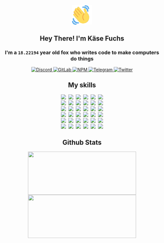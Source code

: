 <div><p align=center><img src=./resources/images/wave.gif width=64px height=64px></p><h2 align=center>Hey There! I'm Käse Fuchs</h2><h3 align=center>I'm a <code>18.22194</code> year old fox who writes code to make computers do things</h3><p align=center><a href=https://discord.com/users/507526681125322772><img alt=Discord src="https://img.shields.io/badge/Discord-5865F2?logo=discord&logoColor=white&style=flat-square#8c4b348c0e104508e5f41129b3aa01a9"> </a><a href=https://gitlab.com/kasefuchs><img alt=GitLab src="https://img.shields.io/badge/GitLab-330F63?logo=gitlab&logoColor=white&style=flat-square#8c4b348c0e104508e5f41129b3aa01a9"> </a><a href=https://npmjs.com/~kasefuchs><img alt=NPM src="https://img.shields.io/badge/NPM-CB3837?logo=npm&logoColor=white&style=flat-square#8c4b348c0e104508e5f41129b3aa01a9"> </a><a href=https://t.me/kasefuchs><img alt=Telegram src="https://img.shields.io/badge/Telegram-2CA5E0?logo=telegram&logoColor=white&style=flat-square#8c4b348c0e104508e5f41129b3aa01a9"> </a><a href=https://twitter.com/kasefuchs><img alt=Twitter src="https://img.shields.io/badge/Twitter-1DA1F2?logo=twitter&logoColor=white&style=flat-square#8c4b348c0e104508e5f41129b3aa01a9"></a></p><h2 align=center>My skills</h2><p align=center><a href=https://aws.amazon.com/ ><picture><source srcset="https://skillicons.dev/icons?i=aws&theme=dark#8c4b348c0e104508e5f41129b3aa01a9" media="(prefers-color-scheme: dark)"><source srcset="https://skillicons.dev/icons?i=aws&theme=light#8c4b348c0e104508e5f41129b3aa01a9" media="(prefers-color-scheme: light), (prefers-color-scheme: no-preference)"><img src="https://skillicons.dev/icons?i=aws&theme=light#8c4b348c0e104508e5f41129b3aa01a9"></picture></a>&nbsp;&nbsp;<a href=https://en.wikipedia.org/wiki/Bash_(Unix_shell)><picture><source srcset="https://skillicons.dev/icons?i=bash&theme=dark#8c4b348c0e104508e5f41129b3aa01a9" media="(prefers-color-scheme: dark)"><source srcset="https://skillicons.dev/icons?i=bash&theme=light#8c4b348c0e104508e5f41129b3aa01a9" media="(prefers-color-scheme: light), (prefers-color-scheme: no-preference)"><img src="https://skillicons.dev/icons?i=bash&theme=light#8c4b348c0e104508e5f41129b3aa01a9"></picture></a>&nbsp;&nbsp;<a href=https://discord.com/developers/docs><picture><source srcset="https://skillicons.dev/icons?i=bots&theme=dark#8c4b348c0e104508e5f41129b3aa01a9" media="(prefers-color-scheme: dark)"><source srcset="https://skillicons.dev/icons?i=bots&theme=light#8c4b348c0e104508e5f41129b3aa01a9" media="(prefers-color-scheme: light), (prefers-color-scheme: no-preference)"><img src="https://skillicons.dev/icons?i=bots&theme=light#8c4b348c0e104508e5f41129b3aa01a9"></picture></a>&nbsp;&nbsp;<a href=https://www.cloudflare.com/ ><picture><source srcset="https://skillicons.dev/icons?i=cloudflare&theme=dark#8c4b348c0e104508e5f41129b3aa01a9" media="(prefers-color-scheme: dark)"><source srcset="https://skillicons.dev/icons?i=cloudflare&theme=light#8c4b348c0e104508e5f41129b3aa01a9" media="(prefers-color-scheme: light), (prefers-color-scheme: no-preference)"><img src="https://skillicons.dev/icons?i=cloudflare&theme=light#8c4b348c0e104508e5f41129b3aa01a9"></picture></a>&nbsp;&nbsp;<a href=https://en.wikipedia.org/wiki/CSS><picture><source srcset="https://skillicons.dev/icons?i=css&theme=dark#8c4b348c0e104508e5f41129b3aa01a9" media="(prefers-color-scheme: dark)"><source srcset="https://skillicons.dev/icons?i=css&theme=light#8c4b348c0e104508e5f41129b3aa01a9" media="(prefers-color-scheme: light), (prefers-color-scheme: no-preference)"><img src="https://skillicons.dev/icons?i=css&theme=light#8c4b348c0e104508e5f41129b3aa01a9"></picture></a>&nbsp;&nbsp;<a href=https://www.docker.com/ ><picture><source srcset="https://skillicons.dev/icons?i=docker&theme=dark#8c4b348c0e104508e5f41129b3aa01a9" media="(prefers-color-scheme: dark)"><source srcset="https://skillicons.dev/icons?i=docker&theme=light#8c4b348c0e104508e5f41129b3aa01a9" media="(prefers-color-scheme: light), (prefers-color-scheme: no-preference)"><img src="https://skillicons.dev/icons?i=docker&theme=light#8c4b348c0e104508e5f41129b3aa01a9"></picture></a><br><a href=https://www.electronjs.org/ ><picture><source srcset="https://skillicons.dev/icons?i=electron&theme=dark#8c4b348c0e104508e5f41129b3aa01a9" media="(prefers-color-scheme: dark)"><source srcset="https://skillicons.dev/icons?i=electron&theme=light#8c4b348c0e104508e5f41129b3aa01a9" media="(prefers-color-scheme: light), (prefers-color-scheme: no-preference)"><img src="https://skillicons.dev/icons?i=electron&theme=light#8c4b348c0e104508e5f41129b3aa01a9"></picture></a>&nbsp;&nbsp;<a href=https://expressjs.com/ ><picture><source srcset="https://skillicons.dev/icons?i=express&theme=dark#8c4b348c0e104508e5f41129b3aa01a9" media="(prefers-color-scheme: dark)"><source srcset="https://skillicons.dev/icons?i=express&theme=light#8c4b348c0e104508e5f41129b3aa01a9" media="(prefers-color-scheme: light), (prefers-color-scheme: no-preference)"><img src="https://skillicons.dev/icons?i=express&theme=light#8c4b348c0e104508e5f41129b3aa01a9"></picture></a>&nbsp;&nbsp;<a href=https://www.figma.com/ ><picture><source srcset="https://skillicons.dev/icons?i=figma&theme=dark#8c4b348c0e104508e5f41129b3aa01a9" media="(prefers-color-scheme: dark)"><source srcset="https://skillicons.dev/icons?i=figma&theme=light#8c4b348c0e104508e5f41129b3aa01a9" media="(prefers-color-scheme: light), (prefers-color-scheme: no-preference)"><img src="https://skillicons.dev/icons?i=figma&theme=light#8c4b348c0e104508e5f41129b3aa01a9"></picture></a>&nbsp;&nbsp;<a href=https://firebase.google.com/ ><picture><source srcset="https://skillicons.dev/icons?i=firebase&theme=dark#8c4b348c0e104508e5f41129b3aa01a9" media="(prefers-color-scheme: dark)"><source srcset="https://skillicons.dev/icons?i=firebase&theme=light#8c4b348c0e104508e5f41129b3aa01a9" media="(prefers-color-scheme: light), (prefers-color-scheme: no-preference)"><img src="https://skillicons.dev/icons?i=firebase&theme=light#8c4b348c0e104508e5f41129b3aa01a9"></picture></a>&nbsp;&nbsp;<a href=https://flask.palletsprojects.com/ ><picture><source srcset="https://skillicons.dev/icons?i=flask&theme=dark#8c4b348c0e104508e5f41129b3aa01a9" media="(prefers-color-scheme: dark)"><source srcset="https://skillicons.dev/icons?i=flask&theme=light#8c4b348c0e104508e5f41129b3aa01a9" media="(prefers-color-scheme: light), (prefers-color-scheme: no-preference)"><img src="https://skillicons.dev/icons?i=flask&theme=light#8c4b348c0e104508e5f41129b3aa01a9"></picture></a>&nbsp;&nbsp;<a href=https://cloud.google.com/ ><picture><source srcset="https://skillicons.dev/icons?i=gcp&theme=dark#8c4b348c0e104508e5f41129b3aa01a9" media="(prefers-color-scheme: dark)"><source srcset="https://skillicons.dev/icons?i=gcp&theme=light#8c4b348c0e104508e5f41129b3aa01a9" media="(prefers-color-scheme: light), (prefers-color-scheme: no-preference)"><img src="https://skillicons.dev/icons?i=gcp&theme=light#8c4b348c0e104508e5f41129b3aa01a9"></picture></a><br><a href=https://git-scm.com/ ><picture><source srcset="https://skillicons.dev/icons?i=git&theme=dark#8c4b348c0e104508e5f41129b3aa01a9" media="(prefers-color-scheme: dark)"><source srcset="https://skillicons.dev/icons?i=git&theme=light#8c4b348c0e104508e5f41129b3aa01a9" media="(prefers-color-scheme: light), (prefers-color-scheme: no-preference)"><img src="https://skillicons.dev/icons?i=git&theme=light#8c4b348c0e104508e5f41129b3aa01a9"></picture></a>&nbsp;&nbsp;<a href=https://github.com/ ><picture><source srcset="https://skillicons.dev/icons?i=github&theme=dark#8c4b348c0e104508e5f41129b3aa01a9" media="(prefers-color-scheme: dark)"><source srcset="https://skillicons.dev/icons?i=github&theme=light#8c4b348c0e104508e5f41129b3aa01a9" media="(prefers-color-scheme: light), (prefers-color-scheme: no-preference)"><img src="https://skillicons.dev/icons?i=github&theme=light#8c4b348c0e104508e5f41129b3aa01a9"></picture></a>&nbsp;&nbsp;<a href=https://gitlab.com/ ><picture><source srcset="https://skillicons.dev/icons?i=gitlab&theme=dark#8c4b348c0e104508e5f41129b3aa01a9" media="(prefers-color-scheme: dark)"><source srcset="https://skillicons.dev/icons?i=gitlab&theme=light#8c4b348c0e104508e5f41129b3aa01a9" media="(prefers-color-scheme: light), (prefers-color-scheme: no-preference)"><img src="https://skillicons.dev/icons?i=gitlab&theme=light#8c4b348c0e104508e5f41129b3aa01a9"></picture></a>&nbsp;&nbsp;<a href=https://www.heroku.com/ ><picture><source srcset="https://skillicons.dev/icons?i=heroku&theme=dark#8c4b348c0e104508e5f41129b3aa01a9" media="(prefers-color-scheme: dark)"><source srcset="https://skillicons.dev/icons?i=heroku&theme=light#8c4b348c0e104508e5f41129b3aa01a9" media="(prefers-color-scheme: light), (prefers-color-scheme: no-preference)"><img src="https://skillicons.dev/icons?i=heroku&theme=light#8c4b348c0e104508e5f41129b3aa01a9"></picture></a>&nbsp;&nbsp;<a href=https://en.wikipedia.org/wiki/HTML><picture><source srcset="https://skillicons.dev/icons?i=html&theme=dark#8c4b348c0e104508e5f41129b3aa01a9" media="(prefers-color-scheme: dark)"><source srcset="https://skillicons.dev/icons?i=html&theme=light#8c4b348c0e104508e5f41129b3aa01a9" media="(prefers-color-scheme: light), (prefers-color-scheme: no-preference)"><img src="https://skillicons.dev/icons?i=html&theme=light#8c4b348c0e104508e5f41129b3aa01a9"></picture></a>&nbsp;&nbsp;<a href=https://en.wikipedia.org/wiki/JavaScript><picture><source srcset="https://skillicons.dev/icons?i=js&theme=dark#8c4b348c0e104508e5f41129b3aa01a9" media="(prefers-color-scheme: dark)"><source srcset="https://skillicons.dev/icons?i=js&theme=light#8c4b348c0e104508e5f41129b3aa01a9" media="(prefers-color-scheme: light), (prefers-color-scheme: no-preference)"><img src="https://skillicons.dev/icons?i=js&theme=light#8c4b348c0e104508e5f41129b3aa01a9"></picture></a><br><a href=https://en.wikipedia.org/wiki/Linux><picture><source srcset="https://skillicons.dev/icons?i=linux&theme=dark#8c4b348c0e104508e5f41129b3aa01a9" media="(prefers-color-scheme: dark)"><source srcset="https://skillicons.dev/icons?i=linux&theme=light#8c4b348c0e104508e5f41129b3aa01a9" media="(prefers-color-scheme: light), (prefers-color-scheme: no-preference)"><img src="https://skillicons.dev/icons?i=linux&theme=light#8c4b348c0e104508e5f41129b3aa01a9"></picture></a>&nbsp;&nbsp;<a href=https://mui.com/ ><picture><source srcset="https://skillicons.dev/icons?i=materialui&theme=dark#8c4b348c0e104508e5f41129b3aa01a9" media="(prefers-color-scheme: dark)"><source srcset="https://skillicons.dev/icons?i=materialui&theme=light#8c4b348c0e104508e5f41129b3aa01a9" media="(prefers-color-scheme: light), (prefers-color-scheme: no-preference)"><img src="https://skillicons.dev/icons?i=materialui&theme=light#8c4b348c0e104508e5f41129b3aa01a9"></picture></a>&nbsp;&nbsp;<a href=https://en.wikipedia.org/wiki/Markdown><picture><source srcset="https://skillicons.dev/icons?i=md&theme=dark#8c4b348c0e104508e5f41129b3aa01a9" media="(prefers-color-scheme: dark)"><source srcset="https://skillicons.dev/icons?i=md&theme=light#8c4b348c0e104508e5f41129b3aa01a9" media="(prefers-color-scheme: light), (prefers-color-scheme: no-preference)"><img src="https://skillicons.dev/icons?i=md&theme=light#8c4b348c0e104508e5f41129b3aa01a9"></picture></a>&nbsp;&nbsp;<a href=https://www.mongodb.com/ ><picture><source srcset="https://skillicons.dev/icons?i=mongodb&theme=dark#8c4b348c0e104508e5f41129b3aa01a9" media="(prefers-color-scheme: dark)"><source srcset="https://skillicons.dev/icons?i=mongodb&theme=light#8c4b348c0e104508e5f41129b3aa01a9" media="(prefers-color-scheme: light), (prefers-color-scheme: no-preference)"><img src="https://skillicons.dev/icons?i=mongodb&theme=light#8c4b348c0e104508e5f41129b3aa01a9"></picture></a>&nbsp;&nbsp;<a href=https://www.mysql.com/ ><picture><source srcset="https://skillicons.dev/icons?i=mysql&theme=dark#8c4b348c0e104508e5f41129b3aa01a9" media="(prefers-color-scheme: dark)"><source srcset="https://skillicons.dev/icons?i=mysql&theme=light#8c4b348c0e104508e5f41129b3aa01a9" media="(prefers-color-scheme: light), (prefers-color-scheme: no-preference)"><img src="https://skillicons.dev/icons?i=mysql&theme=light#8c4b348c0e104508e5f41129b3aa01a9"></picture></a>&nbsp;&nbsp;<a href=https://nextjs.org/ ><picture><source srcset="https://skillicons.dev/icons?i=nextjs&theme=dark#8c4b348c0e104508e5f41129b3aa01a9" media="(prefers-color-scheme: dark)"><source srcset="https://skillicons.dev/icons?i=nextjs&theme=light#8c4b348c0e104508e5f41129b3aa01a9" media="(prefers-color-scheme: light), (prefers-color-scheme: no-preference)"><img src="https://skillicons.dev/icons?i=nextjs&theme=light#8c4b348c0e104508e5f41129b3aa01a9"></picture></a><br><a href=https://nodejs.org/en/ ><picture><source srcset="https://skillicons.dev/icons?i=nodejs&theme=dark#8c4b348c0e104508e5f41129b3aa01a9" media="(prefers-color-scheme: dark)"><source srcset="https://skillicons.dev/icons?i=nodejs&theme=light#8c4b348c0e104508e5f41129b3aa01a9" media="(prefers-color-scheme: light), (prefers-color-scheme: no-preference)"><img src="https://skillicons.dev/icons?i=nodejs&theme=light#8c4b348c0e104508e5f41129b3aa01a9"></picture></a>&nbsp;&nbsp;<a href=https://www.postgresql.org/ ><picture><source srcset="https://skillicons.dev/icons?i=postgres&theme=dark#8c4b348c0e104508e5f41129b3aa01a9" media="(prefers-color-scheme: dark)"><source srcset="https://skillicons.dev/icons?i=postgres&theme=light#8c4b348c0e104508e5f41129b3aa01a9" media="(prefers-color-scheme: light), (prefers-color-scheme: no-preference)"><img src="https://skillicons.dev/icons?i=postgres&theme=light#8c4b348c0e104508e5f41129b3aa01a9"></picture></a>&nbsp;&nbsp;<a href=https://learn.microsoft.com/en-us/powershell/ ><picture><source srcset="https://skillicons.dev/icons?i=powershell&theme=dark#8c4b348c0e104508e5f41129b3aa01a9" media="(prefers-color-scheme: dark)"><source srcset="https://skillicons.dev/icons?i=powershell&theme=light#8c4b348c0e104508e5f41129b3aa01a9" media="(prefers-color-scheme: light), (prefers-color-scheme: no-preference)"><img src="https://skillicons.dev/icons?i=powershell&theme=light#8c4b348c0e104508e5f41129b3aa01a9"></picture></a>&nbsp;&nbsp;<a href=https://www.python.org/ ><picture><source srcset="https://skillicons.dev/icons?i=py&theme=dark#8c4b348c0e104508e5f41129b3aa01a9" media="(prefers-color-scheme: dark)"><source srcset="https://skillicons.dev/icons?i=py&theme=light#8c4b348c0e104508e5f41129b3aa01a9" media="(prefers-color-scheme: light), (prefers-color-scheme: no-preference)"><img src="https://skillicons.dev/icons?i=py&theme=light#8c4b348c0e104508e5f41129b3aa01a9"></picture></a>&nbsp;&nbsp;<a href=https://www.raspberrypi.org/ ><picture><source srcset="https://skillicons.dev/icons?i=raspberrypi&theme=dark#8c4b348c0e104508e5f41129b3aa01a9" media="(prefers-color-scheme: dark)"><source srcset="https://skillicons.dev/icons?i=raspberrypi&theme=light#8c4b348c0e104508e5f41129b3aa01a9" media="(prefers-color-scheme: light), (prefers-color-scheme: no-preference)"><img src="https://skillicons.dev/icons?i=raspberrypi&theme=light#8c4b348c0e104508e5f41129b3aa01a9"></picture></a>&nbsp;&nbsp;<a href=https://reactjs.org/ ><picture><source srcset="https://skillicons.dev/icons?i=react&theme=dark#8c4b348c0e104508e5f41129b3aa01a9" media="(prefers-color-scheme: dark)"><source srcset="https://skillicons.dev/icons?i=react&theme=light#8c4b348c0e104508e5f41129b3aa01a9" media="(prefers-color-scheme: light), (prefers-color-scheme: no-preference)"><img src="https://skillicons.dev/icons?i=react&theme=light#8c4b348c0e104508e5f41129b3aa01a9"></picture></a><br><a href=https://redux.js.org/ ><picture><source srcset="https://skillicons.dev/icons?i=redux&theme=dark#8c4b348c0e104508e5f41129b3aa01a9" media="(prefers-color-scheme: dark)"><source srcset="https://skillicons.dev/icons?i=redux&theme=light#8c4b348c0e104508e5f41129b3aa01a9" media="(prefers-color-scheme: light), (prefers-color-scheme: no-preference)"><img src="https://skillicons.dev/icons?i=redux&theme=light#8c4b348c0e104508e5f41129b3aa01a9"></picture></a>&nbsp;&nbsp;<a href=https://en.wikipedia.org/wiki/Regular_expression><picture><source srcset="https://skillicons.dev/icons?i=regex&theme=dark#8c4b348c0e104508e5f41129b3aa01a9" media="(prefers-color-scheme: dark)"><source srcset="https://skillicons.dev/icons?i=regex&theme=light#8c4b348c0e104508e5f41129b3aa01a9" media="(prefers-color-scheme: light), (prefers-color-scheme: no-preference)"><img src="https://skillicons.dev/icons?i=regex&theme=light#8c4b348c0e104508e5f41129b3aa01a9"></picture></a>&nbsp;&nbsp;<a href=https://en.wikipedia.org/wiki/Sass_(stylesheet_language)><picture><source srcset="https://skillicons.dev/icons?i=sass&theme=dark#8c4b348c0e104508e5f41129b3aa01a9" media="(prefers-color-scheme: dark)"><source srcset="https://skillicons.dev/icons?i=sass&theme=light#8c4b348c0e104508e5f41129b3aa01a9" media="(prefers-color-scheme: light), (prefers-color-scheme: no-preference)"><img src="https://skillicons.dev/icons?i=sass&theme=light#8c4b348c0e104508e5f41129b3aa01a9"></picture></a>&nbsp;&nbsp;<a href=https://www.typescriptlang.org/ ><picture><source srcset="https://skillicons.dev/icons?i=ts&theme=dark#8c4b348c0e104508e5f41129b3aa01a9" media="(prefers-color-scheme: dark)"><source srcset="https://skillicons.dev/icons?i=ts&theme=light#8c4b348c0e104508e5f41129b3aa01a9" media="(prefers-color-scheme: light), (prefers-color-scheme: no-preference)"><img src="https://skillicons.dev/icons?i=ts&theme=light#8c4b348c0e104508e5f41129b3aa01a9"></picture></a>&nbsp;&nbsp;<a href=https://unity.com/ ><picture><source srcset="https://skillicons.dev/icons?i=unity&theme=dark#8c4b348c0e104508e5f41129b3aa01a9" media="(prefers-color-scheme: dark)"><source srcset="https://skillicons.dev/icons?i=unity&theme=light#8c4b348c0e104508e5f41129b3aa01a9" media="(prefers-color-scheme: light), (prefers-color-scheme: no-preference)"><img src="https://skillicons.dev/icons?i=unity&theme=light#8c4b348c0e104508e5f41129b3aa01a9"></picture></a>&nbsp;&nbsp;<a href=https://workers.cloudflare.com/ ><picture><source srcset="https://skillicons.dev/icons?i=workers&theme=dark#8c4b348c0e104508e5f41129b3aa01a9" media="(prefers-color-scheme: dark)"><source srcset="https://skillicons.dev/icons?i=workers&theme=light#8c4b348c0e104508e5f41129b3aa01a9" media="(prefers-color-scheme: light), (prefers-color-scheme: no-preference)"><img src="https://skillicons.dev/icons?i=workers&theme=light#8c4b348c0e104508e5f41129b3aa01a9"></picture></a><br></p><h2 align=center>Github Stats</h2><p align=center><picture><source srcset="https://github-readme-stats-kasefuchs.vercel.app/api/?count_private=true&hide_border=true&hide_rank=true&line_height=20&hide_title=true&username=Kasefuchs&theme=dark#8c4b348c0e104508e5f41129b3aa01a9" media="(prefers-color-scheme: dark)"><source srcset="https://github-readme-stats-kasefuchs.vercel.app/api/?count_private=true&hide_border=true&hide_rank=true&line_height=20&hide_title=true&username=Kasefuchs&theme=light#8c4b348c0e104508e5f41129b3aa01a9" media="(prefers-color-scheme: light), (prefers-color-scheme: no-preference)"><img align=middle width=350 height=140 src="https://github-readme-stats-kasefuchs.vercel.app/api/?count_private=true&hide_border=true&hide_rank=true&line_height=20&hide_title=true&username=Kasefuchs&theme=light#8c4b348c0e104508e5f41129b3aa01a9"></picture><picture><source srcset="https://github-readme-stats-kasefuchs.vercel.app/api/top-langs/?count_private=true&hide_border=true&layout=compact&username=Kasefuchs&theme=dark#8c4b348c0e104508e5f41129b3aa01a9" media="(prefers-color-scheme: dark)"><source srcset="https://github-readme-stats-kasefuchs.vercel.app/api/top-langs/?count_private=true&hide_border=true&layout=compact&username=Kasefuchs&theme=light#8c4b348c0e104508e5f41129b3aa01a9" media="(prefers-color-scheme: light), (prefers-color-scheme: no-preference)"><img align=middle width=350 height=140 src="https://github-readme-stats-kasefuchs.vercel.app/api/top-langs/?count_private=true&hide_border=true&layout=compact&username=Kasefuchs&theme=light#8c4b348c0e104508e5f41129b3aa01a9"></picture></p><img src="https://hit.yhype.me/github/profile?user_id=64592097#8c4b348c0e104508e5f41129b3aa01a9" alt=""></div>